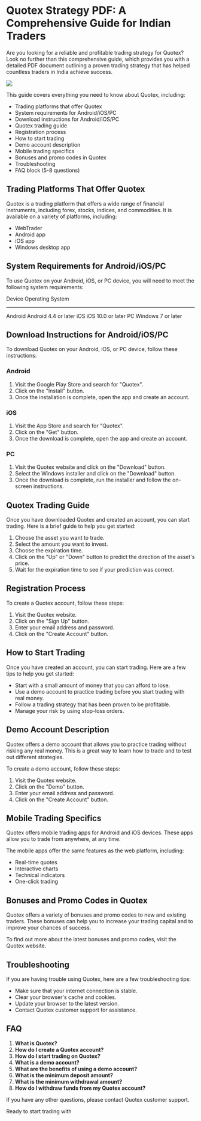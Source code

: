# Quotex Strategy PDF: A Comprehensive Guide for Indian Traders

Are you looking for a reliable and profitable trading strategy for
Quotex? Look no further than this comprehensive guide, which provides
you with a detailed PDF document outlining a proven trading strategy
that has helped countless traders in India achieve success.

[![](https://static.quotex.io/files/4_en/300_250.jpg)](https://traff.sbs/brokerqxlid)

This guide covers everything you need to know about Quotex, including:

-   Trading platforms that offer Quotex
-   System requirements for Android/iOS/PC
-   Download instructions for Android/iOS/PC
-   Quotex trading guide
-   Registration process
-   How to start trading
-   Demo account description
-   Mobile trading specifics
-   Bonuses and promo codes in Quotex
-   Troubleshooting
-   FAQ block (5-8 questions)

## Trading Platforms That Offer Quotex

Quotex is a trading platform that offers a wide range of financial
instruments, including forex, stocks, indices, and commodities. It is
available on a variety of platforms, including:

-   WebTrader
-   Android app
-   iOS app
-   Windows desktop app

## System Requirements for Android/iOS/PC

To use Quotex on your Android, iOS, or PC device, you will need to meet
the following system requirements:

  Device    Operating System
  --------- ----------------------
  Android   Android 4.4 or later
  iOS       iOS 10.0 or later
  PC        Windows 7 or later

## Download Instructions for Android/iOS/PC

To download Quotex on your Android, iOS, or PC device, follow these
instructions:

### Android

1.  Visit the Google Play Store and search for "Quotex".
2.  Click on the "Install" button.
3.  Once the installation is complete, open the app and create an
    account.

### iOS

1.  Visit the App Store and search for "Quotex".
2.  Click on the "Get" button.
3.  Once the download is complete, open the app and create an account.

### PC

1.  Visit the Quotex website and click on the "Download" button.
2.  Select the Windows installer and click on the "Download"
    button.
3.  Once the download is complete, run the installer and follow the
    on-screen instructions.

## Quotex Trading Guide

Once you have downloaded Quotex and created an account, you can start
trading. Here is a brief guide to help you get started:

1.  Choose the asset you want to trade.
2.  Select the amount you want to invest.
3.  Choose the expiration time.
4.  Click on the "Up" or "Down" button to predict the
    direction of the asset\'s price.
5.  Wait for the expiration time to see if your prediction was correct.

## Registration Process

To create a Quotex account, follow these steps:

1.  Visit the Quotex website.
2.  Click on the "Sign Up" button.
3.  Enter your email address and password.
4.  Click on the "Create Account" button.

## How to Start Trading

Once you have created an account, you can start trading. Here are a few
tips to help you get started:

-   Start with a small amount of money that you can afford to lose.
-   Use a demo account to practice trading before you start trading with
    real money.
-   Follow a trading strategy that has been proven to be profitable.
-   Manage your risk by using stop-loss orders.

## Demo Account Description

Quotex offers a demo account that allows you to practice trading without
risking any real money. This is a great way to learn how to trade and to
test out different strategies.

To create a demo account, follow these steps:

1.  Visit the Quotex website.
2.  Click on the "Demo" button.
3.  Enter your email address and password.
4.  Click on the "Create Account" button.

## Mobile Trading Specifics

Quotex offers mobile trading apps for Android and iOS devices. These
apps allow you to trade from anywhere, at any time.

The mobile apps offer the same features as the web platform, including:

-   Real-time quotes
-   Interactive charts
-   Technical indicators
-   One-click trading

## Bonuses and Promo Codes in Quotex

Quotex offers a variety of bonuses and promo codes to new and existing
traders. These bonuses can help you to increase your trading capital and
to improve your chances of success.

To find out more about the latest bonuses and promo codes, visit the
Quotex website.

## Troubleshooting

If you are having trouble using Quotex, here are a few troubleshooting
tips:

-   Make sure that your internet connection is stable.
-   Clear your browser\'s cache and cookies.
-   Update your browser to the latest version.
-   Contact Quotex customer support for assistance.

## FAQ

1.  **What is Quotex?**
2.  **How do I create a Quotex account?**
3.  **How do I start trading on Quotex?**
4.  **What is a demo account?**
5.  **What are the benefits of using a demo account?**
6.  **What is the minimum deposit amount?**
7.  **What is the minimum withdrawal amount?**
8.  **How do I withdraw funds from my Quotex account?**

If you have any other questions, please contact Quotex customer support.

Ready to start trading with

